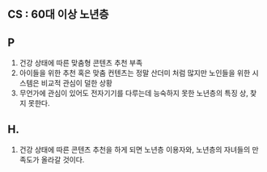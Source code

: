 
## CS : 60대 이상 노년층 

## P 
1. 건강 상태에 따른 맞춤형 콘텐츠 추천 부족
2. 아이들을 위한 추천 혹은 맞춤 컨텐츠는 정말 산더미 처럼 많지만 노인들을 위한 시스템은 비교적 관심이 덜한 상황
3. 무언가에 관심이 있어도 전자기기를 다루는데 능숙하지 못한 노년층의 특징 상, 찾지 못한다.

## H.
1. 건강 상태에 따른 콘텐츠 추천을 하게 되면 노년층 이용자와, 노년층의 자녀들의 만족도가 올라갈 것이다.